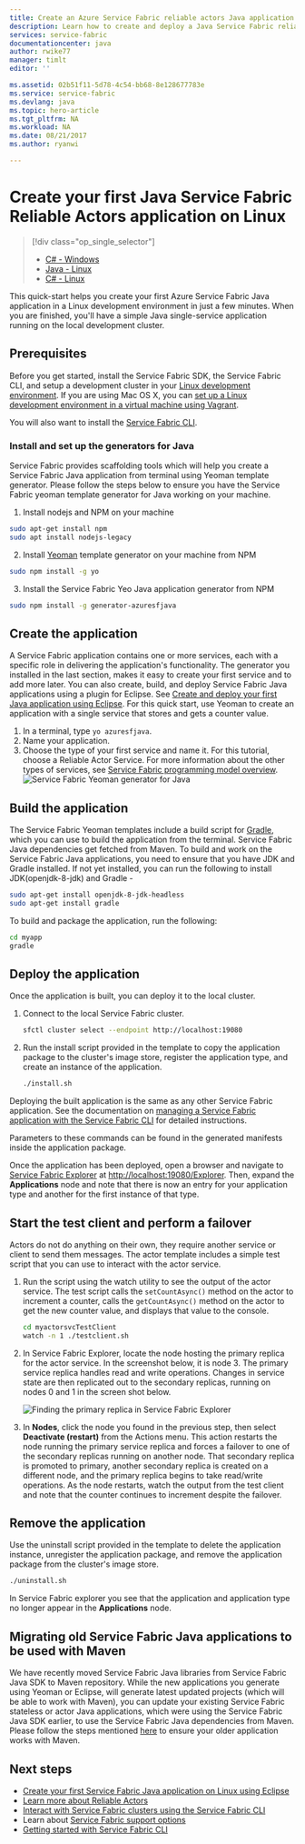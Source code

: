 ```yaml
---
title: Create an Azure Service Fabric reliable actors Java application on Linux | Microsoft Docs
description: Learn how to create and deploy a Java Service Fabric reliable actors application in five minutes.
services: service-fabric
documentationcenter: java
author: rwike77
manager: timlt
editor: ''

ms.assetid: 02b51f11-5d78-4c54-bb68-8e128677783e
ms.service: service-fabric
ms.devlang: java
ms.topic: hero-article
ms.tgt_pltfrm: NA
ms.workload: NA
ms.date: 08/21/2017
ms.author: ryanwi

---
```

# Create your first Java Service Fabric Reliable Actors application on Linux
> [!div class="op_single_selector"]
> * [C# - Windows](service-fabric-create-your-first-application-in-visual-studio.md)
> * [Java - Linux](service-fabric-create-your-first-linux-application-with-java.md)
> * [C# - Linux](service-fabric-create-your-first-linux-application-with-csharp.md)
>
>

This quick-start helps you create your first Azure Service Fabric Java application in a Linux development environment in just a few minutes.  When you are finished, you'll have a simple Java single-service application running on the local development cluster.  

## Prerequisites
Before you get started, install the Service Fabric SDK, the Service Fabric CLI, and setup a development cluster in your [Linux development environment](service-fabric-get-started-linux.md). If you are using Mac OS X, you can [set up a Linux development environment in a virtual machine using Vagrant](service-fabric-get-started-mac.md).

You will also want to install the [Service Fabric CLI](service-fabric-cli.md).

### Install and set up the generators for Java
Service Fabric provides scaffolding tools which will help you create a Service Fabric Java application from terminal using Yeoman template generator. Please follow the steps below to ensure you have the Service Fabric yeoman template generator for Java working on your machine.
1. Install nodejs and NPM on your machine

  ```bash
  sudo apt-get install npm
  sudo apt install nodejs-legacy
  ```
2. Install [Yeoman](http://yeoman.io/) template generator on your machine from NPM

  ```bash
  sudo npm install -g yo
  ```
3. Install the Service Fabric Yeo Java application generator from NPM

  ```bash
  sudo npm install -g generator-azuresfjava
  ```

## Create the application
A Service Fabric application contains one or more services, each with a specific role in delivering the application's functionality. The generator you installed in the last section, makes it easy to create your first service and to add more later.  You can also create, build, and deploy Service Fabric Java applications using a plugin for Eclipse. See [Create and deploy your first Java application using Eclipse](service-fabric-get-started-eclipse.md). For this quick start, use Yeoman to create an application with a single service that stores and gets a counter value.

1. In a terminal, type ``yo azuresfjava``.
2. Name your application.
3. Choose the type of your first service and name it. For this tutorial, choose a Reliable Actor Service. For more information about the other types of services, see [Service Fabric programming model overview](service-fabric-choose-framework.md).
   ![Service Fabric Yeoman generator for Java][sf-yeoman]

## Build the application
The Service Fabric Yeoman templates include a build script for [Gradle](https://gradle.org/), which you can use to build the application from the terminal.
Service Fabric Java dependencies get fetched from Maven. To build and work on the Service Fabric Java applications, you need to ensure that you have JDK and Gradle installed. If not yet installed, you can run the following to install JDK(openjdk-8-jdk) and Gradle -

  ```bash
  sudo apt-get install openjdk-8-jdk-headless
  sudo apt-get install gradle
  ```

To build and package the application, run the following:

  ```bash
  cd myapp
  gradle
  ```

## Deploy the application
Once the application is built, you can deploy it to the local cluster.

1. Connect to the local Service Fabric cluster.

    ```bash
    sfctl cluster select --endpoint http://localhost:19080
    ```

2. Run the install script provided in the template to copy the application package to the cluster's image store,
register the application type, and create an instance of the application.

    ```bash
    ./install.sh
    ```

Deploying the built application is the same as any other Service Fabric application. See the documentation on
[managing a Service Fabric application with the Service Fabric CLI](service-fabric-application-lifecycle-sfctl.md) for
detailed instructions.

Parameters to these commands can be found in the generated manifests inside the application package.

Once the application has been deployed, open a browser and navigate to
[Service Fabric Explorer](service-fabric-visualizing-your-cluster.md) at
[http://localhost:19080/Explorer](http://localhost:19080/Explorer).
Then, expand the **Applications** node and note that there is now an entry for your application type and another for
the first instance of that type.

## Start the test client and perform a failover
Actors do not do anything on their own, they require another service or client to send them messages. The actor template includes a simple test script that you can use to interact with the actor service.

1. Run the script using the watch utility to see the output of the actor service.  The test script calls the `setCountAsync()` method on the actor to increment a counter, calls the `getCountAsync()` method on the actor to get the new counter value, and displays that value to the console.

    ```bash
    cd myactorsvcTestClient
    watch -n 1 ./testclient.sh
    ```

2. In Service Fabric Explorer, locate the node hosting the primary replica for the actor service. In the screenshot below, it is node 3. The primary service replica handles read and write operations.  Changes in service state are then replicated out to the secondary replicas, running on nodes 0 and 1 in the screen shot below.

    ![Finding the primary replica in Service Fabric Explorer][sfx-primary]

3. In **Nodes**, click the node you found in the previous step, then select **Deactivate (restart)** from the Actions menu. This action restarts the node running the primary service replica and forces a failover to one of the secondary replicas running on another node.  That secondary replica is promoted to primary, another secondary replica is created on a different node, and the primary replica begins to take read/write operations. As the node restarts, watch the output from the test client and note that the counter continues to increment despite the failover.

## Remove the application
Use the uninstall script provided in the template to delete the application instance, unregister the application package, and remove the application package from the cluster's image store.

```bash
./uninstall.sh
```

In Service Fabric explorer you see that the application and application type no longer appear in the **Applications** node.

## Migrating old Service Fabric Java applications to be used with Maven
We have recently moved Service Fabric Java libraries from Service Fabric Java SDK to Maven repository. While the new applications you generate using Yeoman or Eclipse, will generate latest updated projects (which will be able to work with Maven), you can update your existing Service Fabric stateless or actor Java applications, which were using the Service Fabric Java SDK earlier, to use the Service Fabric Java dependencies from Maven. Please follow the steps mentioned [here](service-fabric-migrate-old-javaapp-to-use-maven.md) to ensure your older application works with Maven.

## Next steps

* [Create your first Service Fabric Java application on Linux using Eclipse](service-fabric-get-started-eclipse.md)
* [Learn more about Reliable Actors](service-fabric-reliable-actors-introduction.md)
* [Interact with Service Fabric clusters using the Service Fabric CLI](service-fabric-cli.md)
* Learn about [Service Fabric support options](service-fabric-support.md)
* [Getting started with Service Fabric CLI](service-fabric-cli.md)

<!-- Images -->
[sf-yeoman]: ./media/service-fabric-create-your-first-linux-application-with-java/sf-yeoman.png
[sfx-primary]: ./media/service-fabric-create-your-first-linux-application-with-java/sfx-primary.png
[sf-eclipse-templates]: ./media/service-fabric-create-your-first-linux-application-with-java/sf-eclipse-templates.png
